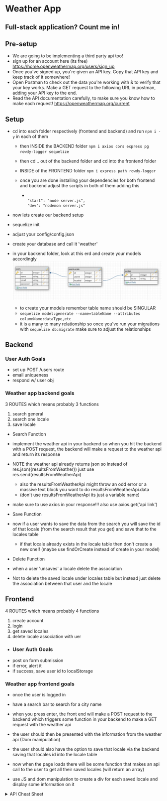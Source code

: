 # Weather App

## Full-stack application? Count me in!

## Pre-setup

- We are going to be implementing a third party api too!
- sign up for an account here (its free) https://home.openweathermap.org/users/sign_up
- Once you've signed up, you're given an API key. Copy that API key and keep track of it somewhere!
- Open Postman to check out the data you're working with & to verify that your key works. Make a GET request to the following URL in postman, adding your API key to the end.
- Read the API documentation carefully, to make sure you know how to make each request! https://openweathermap.org/current

## Setup

- cd into each folder respectively (frontend and backend) and run `npm i -y` in each of them

  - then INSIDE the BACKEND folder `npm i axios cors express pg rowdy-logger sequelize`
  - then cd .. out of the backend folder and cd into the frontend folder
  - INSIDE of the FRONTEND folder `npm i express path rowdy-logger`

  - once you are done installing your dependencies for both frontend and backend adjust the scripts in both of them adding this
    - <pre><code>
      "start": "node server.js",
      "dev": "nodemon server.js"
      </code></pre>

- now lets create our backend setup
- sequelize init
- adjust your config/config.json
- create your database and call it 'weather'
- in your backend folder, look at this erd and create your models accordingly
  ![alt text](./erd.jpg)
  - to create your models remember table name should be SINGULAR
  - `sequelize model:generate --name=tableName --attributes columnName:dataType,etc`
  - it is a many to many relationship so once you've run your migrations with `sequelize db:migrate` make sure to adjust the relationships

## Backend

### User Auth Goals

- set up POST /users route
- email uniqueness
- respond w/ user obj

### Weather app backend goals

3 ROUTES which means probably 3 functions

1. search general
1. search one locale
1. save locale

- Search Function
- implement the weather api in your backend so when you hit the backend with a POST request, the backend will make a request to the weather api and return its response
- NOTE the weather api already returns json so instead of res.json({resultsFromWeather})
  just use res.send(resultsFromWeatherApi)
  - also the resultsFromWeatherApi might throw an odd error or a massive text block
    you want to do resultsFromWeatherApi.data
  - (don't use resultsFromWeatherApi its just a variable name)
- make sure to use axios in your response!!! also use axios.get('api link')

- Save Function
- now if a user wants to save the data from the search you will save the id of that locale (from the search result that you get) and save that to the locales table

  - if that locale already exists in the locale table then don't create a new one!!
    (maybe use findOrCreate instead of create in your model)

- Delete Function
- when a user 'unsaves' a locale delete the association
- Not to delete the saved locale under locales table but instead just delete the association between that user and the locale

## Frontend

4 ROUTES which means probably 4 functions

1. create account
1. login
1. get saved locales
1. delete locale association with uer

- ### User Auth Goals
- post on form submission
- if error, alert it
- if success, save user id to localStorage

### Weather app frontend goals

- once the user is logged in
- have a search bar to search for a city name
- when you press enter, the front end will make a POST request to the backend which triggers some function in your backend to make a GET request with the weather api
- the user should then be presented with the information from the weather api (Dom manipulation)

- the user should also have the option to save that locale via the backend saving that locales id into the locale table

- now when the page loads there will be some function that makes an api call to the user to get all their saved locales (will return an array)
- use JS and dom manipulation to create a div for each saved locale and display some information on it

<details><summary>API Cheat Sheet</summary>
<p>
make sure to add http:// and the api call

for general search
http://api.openweathermap.org/data/2.5/weather?q={city name}&appid={API key}&units=imperial

for a single search:
http://http://api.openweathermap.org/data/2.5/weather?id=${id}&appid=${API Key}&units=imperial

</p>
</details>
